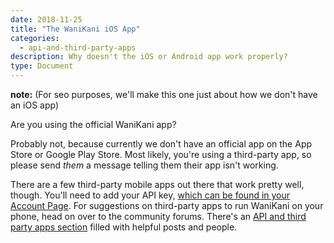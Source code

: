 ```yaml
---
date: 2018-11-25
title: "The WaniKani iOS App"
categories:
  - api-and-third-party-apps
description: Why doesn't the iOS or Android app work properly?
type: Document
---
```


**note:** (For seo purposes, we'll make this one just about how we don't have an iOS app)

Are you using the official WaniKani app?

Probably not, because currently we don't have an official app on the App Store or Google Play Store. Most likely, you're using a third-party app, so please send _them_ a message telling them their app isn't working.

There are a few third-party mobile apps out there that work pretty well, though. You'll need to add your API key, [which can be found in your Account Page](https://www.wanikani.com/settings/account). For suggestions on third-party apps to run WaniKani on your phone, head on over to the community forums. There's an [API and third party apps section](https://community.wanikani.com/c/wanikani/api-and-third-party-apps) filled with helpful posts and people.
